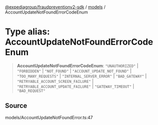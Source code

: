 [@expediagroup/fraudpreventionv2-sdk](../../index.md) / [models](../index.md) / AccountUpdateNotFoundErrorCodeEnum

# Type alias: AccountUpdateNotFoundErrorCodeEnum

> **AccountUpdateNotFoundErrorCodeEnum**: `"UNAUTHORIZED"` \| `"FORBIDDEN"` \| `"NOT_FOUND"` \| `"ACCOUNT_UPDATE_NOT_FOUND"` \| `"TOO_MANY_REQUESTS"` \| `"INTERNAL_SERVER_ERROR"` \| `"BAD_GATEWAY"` \| `"RETRYABLE_ACCOUNT_SCREEN_FAILURE"` \| `"RETRYABLE_ACCOUNT_UPDATE_FAILURE"` \| `"GATEWAY_TIMEOUT"` \| `"BAD_REQUEST"`

## Source

models/AccountUpdateNotFoundError.ts:47
